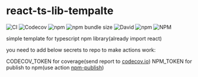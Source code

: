 # react-ts-lib-tempalte
![CI](https://github.com/rainmanhhh/react-ts-lib-template/workflows/CI/badge.svg)
![Codecov](https://img.shields.io/codecov/c/github/rainmanhhh/react-ts-lib-template)
![npm](https://img.shields.io/npm/v/react-ts-lib-tempalte)
![npm bundle size](https://img.shields.io/bundlephobia/minzip/react-ts-lib-template)
![David](https://img.shields.io/david/rainmanhhh/react-ts-lib-template)
![npm](https://img.shields.io/npm/dm/react-ts-lib-tempalte)
![NPM](https://img.shields.io/npm/l/react-ts-lib-template)

simple template for typescript npm library(already import react)

you need to add below secrets to repo to make actions work:

CODECOV_TOKEN for coverage(send report to [codecov.io](!https://codecov.io))
NPM_TOKEN for publish to npm(use action [npm-publish](!https://github.com/marketplace/actions/npm-publish))
